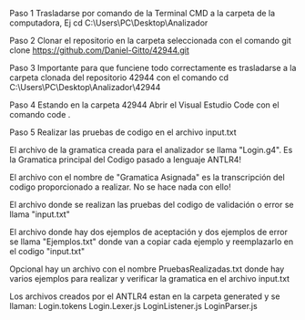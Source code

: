 Paso 1 Trasladarse por comando de la Terminal CMD a la carpeta de la computadora, Ej     cd C:\Users\PC\Desktop\Analizador 

Paso 2 Clonar el repositorio en la carpeta seleccionada con el comando     git clone https://github.com/Daniel-Gitto/42944.git

Paso 3 Importante para que funciene todo correctamente es trasladarse a la carpeta clonada del repositorio 42944 con el comando     cd C:\Users\PC\Desktop\Analizador\42944

Paso 4 Estando en la carpeta 42944 Abrir el Visual Estudio Code con el comando     code .

Paso 5 Realizar las pruebas de codigo en el archivo input.txt 

El archivo de la gramatica creada para el analizador se llama "Login.g4". Es la Gramatica principal del Codigo pasado a lenguaje ANTLR4!

El archivo con el nombre de "Gramatica Asignada" es la transcripción del codigo proporcionado a realizar. No se hace nada con ello!

El archivo donde se realizan las pruebas del codigo de validación o error se llama "input.txt"

El archivo donde hay dos ejemplos de aceptación y dos ejemplos de error se llama "Ejemplos.txt" donde van a copiar cada ejemplo y reemplazarlo en el codigo "input.txt"

Opcional hay un archivo con el nombre PruebasRealizadas.txt donde hay varios ejemplos para realizar y verificar la gramatica en el archivo input.txt 

Los archivos creados por el ANTLR4 estan en la carpeta generated y se llaman:
Login.tokens 
Login.Lexer.js
LoginListener.js
LoginParser.js

